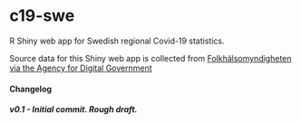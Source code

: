 # c19-swe

R Shiny web app for Swedish regional Covid-19 statistics.

Source data for this Shiny web app is collected from [Folkhälsomyndigheten via the Agency for Digital Government](https://www.dataportal.se/en/datasets/525_1426/antal-fall-av-covid-19-i-sverige-per-region)

#### Changelog

##### v0.1 - Initial commit. Rough draft.
